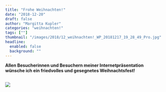 ```yaml
---
title: "Frohe Weihnachten!"
date: "2018-12-20"
draft: false
author: "Margitta Kupler"
categories: "weihnachten!"
tags: [""]
thumbnail: "/images/2018/12_weihnachten!_WP_20181217_19_28_49_Pro.jpg"
headline:
  enabled: false
  background: ""
---
```


**Allen Besucherinnen und Besuchern meiner Internetpräsentation wünsche ich
ein friedvolles und gesegnetes Weihnachtsfest!**

<!--more-->

## ![](/images/2018/12_weihnachten!_WP_20181217_19_28_49_Pro.jpg)





